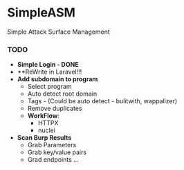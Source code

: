 # SimpleASM
Simple Attack Surface Management 

### TODO
* **Simple Login - DONE**
* **ReWrite in Laravel!!!
* **Add subdomain to program**
    *  Select program
    *  Auto detect root domain
    *  Tags - (Could be auto detect - bulitwith, wappalizer)
    *  Remove duplicates
    *  **WorkFlow**:
        *  HTTPX
        *  nuclei
* **Scan Burp Results**
    * Grab Parameters
    * Grab key/value pairs
    * Grad endpoints
    ...

    
